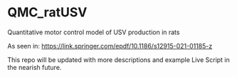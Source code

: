 # QMC_ratUSV
Quantitative motor control model of USV production in rats

As seen in: https://link.springer.com/epdf/10.1186/s12915-021-01185-z

This repo will be updated with more descriptions and example Live Script in the nearish future.
